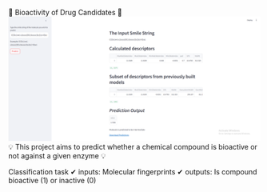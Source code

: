 🧪 Bioactivity of Drug Candidates 🧪
![Screenshot of App in Browser using Streamlit](./Capture.PNG)
💡 This project aims to predict whether a chemical compound is bioactive or not against a given enzyme 💡

Classification task
✔ inputs: Molecular fingerprints
✔ outputs: Is compound bioactive (1) or inactive (0)
